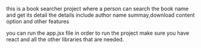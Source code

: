 this is a book searcher project where a person can search the book name and get its detail the details include author name summay,download content option and other features 

you can run the app.jsx file in order to run the project make sure you have react and all the other libraries that are needed.